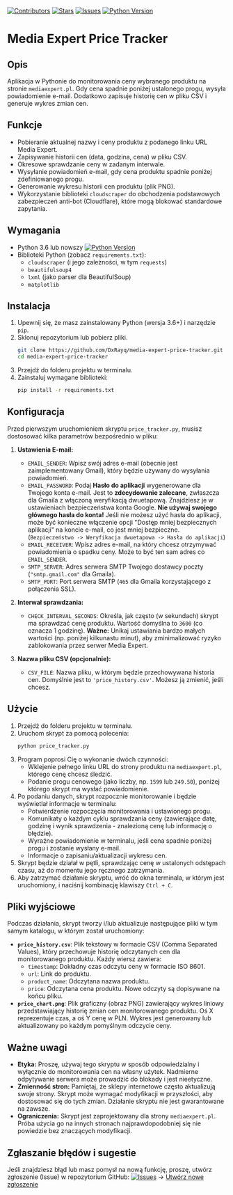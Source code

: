 [![Contributors](https://img.shields.io/github/contributors/DxRayq/media-expert-price-tracker?style=flat-square)](https://github.com/DxRayq/media-expert-price-tracker/graphs/contributors) [![Stars](https://img.shields.io/github/stars/DxRayq/media-expert-price-tracker?style=flat-square)](https://github.com/DxRayq/media-expert-price-tracker/stargazers) [![Issues](https://img.shields.io/github/issues/DxRayq/media-expert-price-tracker?style=flat-square)](https://github.com/DxRayq/media-expert-price-tracker/issues) [![Python Version](https://img.shields.io/badge/python-3.6%2B-blue?style=flat-square&logo=python&logoColor=white)](https://www.python.org)

# Media Expert Price Tracker

## Opis
Aplikacja w Pythonie do monitorowania ceny wybranego produktu na stronie `mediaexpert.pl`. Gdy cena spadnie poniżej ustalonego progu, wysyła powiadomienie e-mail. Dodatkowo zapisuje historię cen w pliku CSV i generuje wykres zmian cen.

## Funkcje
*   Pobieranie aktualnej nazwy i ceny produktu z podanego linku URL Media Expert.
*   Zapisywanie historii cen (data, godzina, cena) w pliku CSV.
*   Okresowe sprawdzanie ceny w zadanym interwale.
*   Wysyłanie powiadomień e-mail, gdy cena produktu spadnie poniżej zdefiniowanego progu.
*   Generowanie wykresu historii cen produktu (plik PNG).
*   Wykorzystanie biblioteki `cloudscraper` do obchodzenia podstawowych zabezpieczeń anti-bot (Cloudflare), które mogą blokować standardowe zapytania.

## Wymagania
*   Python 3.6 lub nowszy [![Python Version](https://img.shields.io/badge/python-3.6%2B-blue?style=flat-square&logo=python&logoColor=white)](https://www.python.org)
*   Biblioteki Python (zobacz `requirements.txt`):
    *   `cloudscraper` (i jego zależności, w tym `requests`)
    *   `beautifulsoup4`
    *   `lxml` (jako parser dla BeautifulSoup)
    *   `matplotlib`

## Instalacja
1.  Upewnij się, że masz zainstalowany Python (wersja 3.6+) i narzędzie `pip`.
2.  Sklonuj repozytorium lub pobierz pliki.
    ```bash
    git clone https://github.com/DxRayq/media-expert-price-tracker.git
    cd media-expert-price-tracker
    ```
3.  Przejdź do folderu projektu w terminalu.
4.  Zainstaluj wymagane biblioteki:
    ```bash
    pip install -r requirements.txt
    ```

## Konfiguracja
Przed pierwszym uruchomieniem skryptu `price_tracker.py`, musisz dostosować kilka parametrów bezpośrednio w pliku:

1.  **Ustawienia E-mail:**
    *   `EMAIL_SENDER`: Wpisz swój adres e-mail (obecnie jest zaimplementowany Gmail), który będzie używany do wysyłania powiadomień.
    *   `EMAIL_PASSWORD`: Podaj **Hasło do aplikacji** wygenerowane dla Twojego konta e-mail. Jest to **zdecydowanie zalecane**, zwłaszcza dla Gmaila z włączoną weryfikacją dwuetapową. Znajdziesz je w ustawieniach bezpieczeństwa konta Google. **Nie używaj swojego głównego hasła do konta!** Jeśli nie możesz użyć hasła do aplikacji, może być konieczne włączenie opcji "Dostęp mniej bezpiecznych aplikacji" na koncie e-mail, co jest mniej bezpieczne. (`Bezpieczeństwo -> Weryfikacja dwuetapowa -> Hasła do aplikacji`)
    *   `EMAIL_RECEIVER`: Wpisz adres e-mail, na który chcesz otrzymywać powiadomienia o spadku ceny. Może to być ten sam adres co `EMAIL_SENDER`.
    *   `SMTP_SERVER`: Adres serwera SMTP Twojego dostawcy poczty (`"smtp.gmail.com"` dla Gmaila).
    *   `SMTP_PORT`: Port serwera SMTP (`465` dla Gmaila korzystającego z połączenia SSL).

2.  **Interwał sprawdzania:**
    *   `CHECK_INTERVAL_SECONDS`: Określa, jak często (w sekundach) skrypt ma sprawdzać cenę produktu. Wartość domyślna to `3600` (co oznacza 1 godzinę). **Ważne:** Unikaj ustawiania bardzo małych wartości (np. poniżej kilkunastu minut), aby zminimalizować ryzyko zablokowania przez serwer Media Expert.

3.  **Nazwa pliku CSV (opcjonalnie):**
    *   `CSV_FILE`: Nazwa pliku, w którym będzie przechowywana historia cen. Domyślnie jest to `'price_history.csv'`. Możesz ją zmienić, jeśli chcesz.

## Użycie
1.  Przejdź do folderu projektu w terminalu.
2.  Uruchom skrypt za pomocą polecenia:
    ```bash
    python price_tracker.py
    ```
3.  Program poprosi Cię o wykonanie dwóch czynności:
    *   Wklejenie pełnego linku URL do strony produktu na `mediaexpert.pl`, którego cenę chcesz śledzić.
    *   Podanie progu cenowego (jako liczby, np. `1599` lub `249.50`), poniżej którego skrypt ma wysłać powiadomienie.
4.  Po podaniu danych, skrypt rozpocznie monitorowanie i będzie wyświetlał informacje w terminalu:
    *   Potwierdzenie rozpoczęcia monitorowania i ustawionego progu.
    *   Komunikaty o każdym cyklu sprawdzania ceny (zawierające datę, godzinę i wynik sprawdzenia - znalezioną cenę lub informację o błędzie).
    *   Wyraźne powiadomienie w terminalu, jeśli cena spadnie poniżej progu i zostanie wysłany e-mail.
    *   Informacje o zapisaniu/aktualizacji wykresu cen.
5.  Skrypt będzie działał w pętli, sprawdzając cenę w ustalonych odstępach czasu, aż do momentu jego ręcznego zatrzymania.
6.  Aby zatrzymać działanie skryptu, wróć do okna terminala, w którym jest uruchomiony, i naciśnij kombinację klawiszy `Ctrl + C`.

## Pliki wyjściowe
Podczas działania, skrypt tworzy i/lub aktualizuje następujące pliki w tym samym katalogu, w którym został uruchomiony:

*   **`price_history.csv`**: Plik tekstowy w formacie CSV (Comma Separated Values), który przechowuje historię odczytanych cen dla monitorowanego produktu. Każdy wiersz zawiera:
    *   `timestamp`: Dokładny czas odczytu ceny w formacie ISO 8601.
    *   `url`: Link do produktu.
    *   `product_name`: Odczytana nazwa produktu.
    *   `price`: Odczytana cena produktu.
    Nowe odczyty są dopisywane na końcu pliku.
*   **`price_chart.png`**: Plik graficzny (obraz PNG) zawierający wykres liniowy przedstawiający historię zmian cen monitorowanego produktu. Oś X reprezentuje czas, a oś Y cenę w PLN. Wykres jest generowany lub aktualizowany po każdym pomyślnym odczycie ceny.

## Ważne uwagi
*   **Etyka:** Proszę, używaj tego skryptu w sposób odpowiedzialny i wyłącznie do monitorowania cen na własny użytek. Nadmierne odpytywanie serwera może prowadzić do blokady i jest nieetyczne.
*   **Zmienność stron:** Pamiętaj, że sklepy internetowe często aktualizują swoje strony. Skrypt może wymagać modyfikacji w przyszłości, aby dostosować się do tych zmian. Działanie skryptu nie jest gwarantowane na zawsze.
*   **Ograniczenia:** Skrypt jest zaprojektowany dla strony `mediaexpert.pl`. Próba użycia go na innych stronach najprawdopodobniej się nie powiedzie bez znaczących modyfikacji.

## Zgłaszanie błędów i sugestie
Jeśli znajdziesz błąd lub masz pomysł na nową funkcję, proszę, utwórz zgłoszenie (Issue) w repozytorium GitHub:
[![Issues](https://img.shields.io/github/issues/DxRayq/media-expert-price-tracker?style=flat-square)](https://github.com/DxRayq/media-expert-price-tracker/issues) -> [Utwórz nowe zgłoszenie](https://github.com/DxRayq/media-expert-price-tracker/issues/new/choose)
